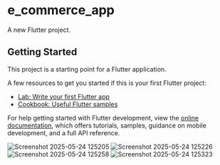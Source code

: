 # e_commerce_app

A new Flutter project.

## Getting Started

This project is a starting point for a Flutter application.

A few resources to get you started if this is your first Flutter project:

- [Lab: Write your first Flutter app](https://docs.flutter.dev/get-started/codelab)
- [Cookbook: Useful Flutter samples](https://docs.flutter.dev/cookbook)

For help getting started with Flutter development, view the
[online documentation](https://docs.flutter.dev/), which offers tutorials,
samples, guidance on mobile development, and a full API reference.

![Screenshot 2025-05-24 125205](https://github.com/user-attachments/assets/0d65ec6d-477f-423e-b1e8-f0363008133d)
![Screenshot 2025-05-24 125226](https://github.com/user-attachments/assets/2bc5baa0-3b63-4c66-ad59-28ee79418cbb)
![Screenshot 2025-05-24 125258](https://github.com/user-attachments/assets/82e60e60-6a33-4707-a48e-ea7a6fe980bc)
![Screenshot 2025-05-24 125323](https://github.com/user-attachments/assets/50f4e2e7-f088-4e27-b4f4-d7fce86e6c2e)
